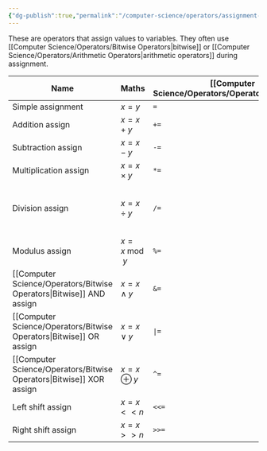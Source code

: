 ```yaml
---
{"dg-publish":true,"permalink":"/computer-science/operators/assignment-operators/","tags":["nooblet","beginner","unfinished"]}
---
```


These are operators that assign values to variables. They often use [[Computer Science/Operators/Bitwise Operators\|bitwise]] or [[Computer Science/Operators/Arithmetic Operators\|arithmetic operators]] during assignment. 

| Name                                      | Maths            | [[Computer Science/Operators/Operators\|Operator]] | Example   | Note                                      |
| ----------------------------------------- | ---------------- | ----------------------- | --------- | ----------------------------------------- |
| Simple assignment                         | $x = y$          | `=`                     | `x = y`   |                                           |
| Addition assign                           | $x = x + y$      | `+=`                    | `x += y`  |                                           |
| Subtraction assign                        | $x = x - y$      | `-=`                    | `x -= y`  |                                           |
| Multiplication assign                     | $x = x \times y$ | `*=`                    | `x *= y`  |                                           |
| Division assign                           | $x = x \div y$   | `/=`                    | `x /= y`  | Division by zero will throw an exception. |
| Modulus assign                            | $x = x \bmod y$  | `%=`                    | `x %= y`  |                                           |
| [[Computer Science/Operators/Bitwise Operators\|Bitwise]] AND assign | $x = x \land y$  | `&=`                    | `x &= y`  |                                           |
| [[Computer Science/Operators/Bitwise Operators\|Bitwise]] OR assign  | $x = x \lor y$   | `\|=`                   | `x \|= y` |                                           |
| [[Computer Science/Operators/Bitwise Operators\|Bitwise]] XOR assign | $x = x \oplus y$ | `^=`                    | `x ^= y`  |                                           |
| Left shift assign                         | $x = x << n$     | `<<=`                   | `x <<= n` |                                           |
| Right shift assign                        | $x = x >> n$     | `>>=`                   | `x >>= n` |                                           |{ #assignment-ops}

